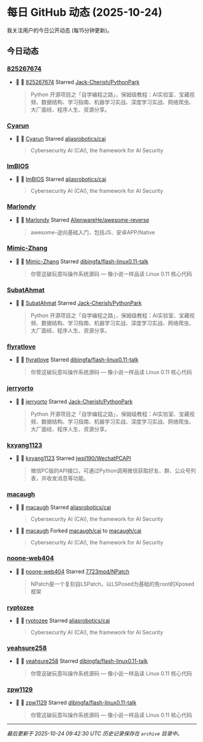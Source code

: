 # 每日 GitHub 动态 (2025-10-24)

我关注用户的今日公开动态 (每15分钟更新)。

## 今日动态

### [825267674](https://github.com/825267674)
- 🌟 👤 [825267674](https://github.com/825267674) Starred [Jack-Cherish/PythonPark](https://github.com/Jack-Cherish/PythonPark)
  > Python 开源项目之「自学编程之路」，保姆级教程：AI实验室、宝藏视频、数据结构、学习指南、机器学习实战、深度学习实战、网络爬虫、大厂面经、程序人生、资源分享。

### [Cyarun](https://github.com/Cyarun)
- 🌟 👤 [Cyarun](https://github.com/Cyarun) Starred [aliasrobotics/cai](https://github.com/aliasrobotics/cai)
  > Cybersecurity AI (CAI), the framework for AI Security

### [ImBIOS](https://github.com/ImBIOS)
- 🌟 👤 [ImBIOS](https://github.com/ImBIOS) Starred [aliasrobotics/cai](https://github.com/aliasrobotics/cai)
  > Cybersecurity AI (CAI), the framework for AI Security

### [Marlondy](https://github.com/Marlondy)
- 🌟 👤 [Marlondy](https://github.com/Marlondy) Starred [AlienwareHe/awesome-reverse](https://github.com/AlienwareHe/awesome-reverse)
  > awesome-逆向基础入门，包括JS、安卓APP/Native

### [Mimic-Zhang](https://github.com/Mimic-Zhang)
- 🌟 👤 [Mimic-Zhang](https://github.com/Mimic-Zhang) Starred [dibingfa/flash-linux0.11-talk](https://github.com/dibingfa/flash-linux0.11-talk)
  > 你管这破玩意叫操作系统源码 — 像小说一样品读 Linux 0.11 核心代码

### [SubatAhmat](https://github.com/SubatAhmat)
- 🌟 👤 [SubatAhmat](https://github.com/SubatAhmat) Starred [Jack-Cherish/PythonPark](https://github.com/Jack-Cherish/PythonPark)
  > Python 开源项目之「自学编程之路」，保姆级教程：AI实验室、宝藏视频、数据结构、学习指南、机器学习实战、深度学习实战、网络爬虫、大厂面经、程序人生、资源分享。

### [flyratlove](https://github.com/flyratlove)
- 🌟 👤 [flyratlove](https://github.com/flyratlove) Starred [dibingfa/flash-linux0.11-talk](https://github.com/dibingfa/flash-linux0.11-talk)
  > 你管这破玩意叫操作系统源码 — 像小说一样品读 Linux 0.11 核心代码

### [jerryorto](https://github.com/jerryorto)
- 🌟 👤 [jerryorto](https://github.com/jerryorto) Starred [Jack-Cherish/PythonPark](https://github.com/Jack-Cherish/PythonPark)
  > Python 开源项目之「自学编程之路」，保姆级教程：AI实验室、宝藏视频、数据结构、学习指南、机器学习实战、深度学习实战、网络爬虫、大厂面经、程序人生、资源分享。

### [kxyang1123](https://github.com/kxyang1123)
- 🌟 👤 [kxyang1123](https://github.com/kxyang1123) Starred [jwpl190/WechatPCAPI](https://github.com/jwpl190/WechatPCAPI)
  > 微信PC版的API接口，可通过Python调用微信获取好友、群、公众号列表，并收发消息等功能。

### [macaugh](https://github.com/macaugh)
- 🌟 👤 [macaugh](https://github.com/macaugh) Starred [aliasrobotics/cai](https://github.com/aliasrobotics/cai)
  > Cybersecurity AI (CAI), the framework for AI Security
- 🍴 👤 [macaugh](https://github.com/macaugh) Forked [macaugh/cai](https://github.com/macaugh/cai) to [macaugh/cai](https://github.com/macaugh/cai)
  > Cybersecurity AI (CAI), the framework for AI Security

### [noone-web404](https://github.com/noone-web404)
- 🌟 👤 [noone-web404](https://github.com/noone-web404) Starred [7723mod/NPatch](https://github.com/7723mod/NPatch)
  > NPatch是一个复刻自LSPatch，以LSPosed为基础的免root的Xposed框架

### [ryptozee](https://github.com/ryptozee)
- 🌟 👤 [ryptozee](https://github.com/ryptozee) Starred [aliasrobotics/cai](https://github.com/aliasrobotics/cai)
  > Cybersecurity AI (CAI), the framework for AI Security

### [yeahsure258](https://github.com/yeahsure258)
- 🌟 👤 [yeahsure258](https://github.com/yeahsure258) Starred [dibingfa/flash-linux0.11-talk](https://github.com/dibingfa/flash-linux0.11-talk)
  > 你管这破玩意叫操作系统源码 — 像小说一样品读 Linux 0.11 核心代码

### [zpw1129](https://github.com/zpw1129)
- 🌟 👤 [zpw1129](https://github.com/zpw1129) Starred [dibingfa/flash-linux0.11-talk](https://github.com/dibingfa/flash-linux0.11-talk)
  > 你管这破玩意叫操作系统源码 — 像小说一样品读 Linux 0.11 核心代码


---
*最后更新于 2025-10-24 09:42:30 UTC*
*历史记录保存在 `archive` 目录中。*
